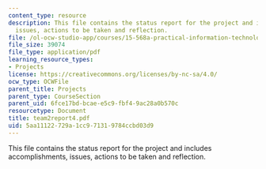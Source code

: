 ```yaml
---
content_type: resource
description: This file contains the status report for the project and includes accomplishments,
  issues, actions to be taken and reflection.
file: /ol-ocw-studio-app/courses/15-568a-practical-information-technology-management-spring-2005/5aa11122729a1cc971319784ccbd03d9_team2report4.pdf
file_size: 39074
file_type: application/pdf
learning_resource_types:
- Projects
license: https://creativecommons.org/licenses/by-nc-sa/4.0/
ocw_type: OCWFile
parent_title: Projects
parent_type: CourseSection
parent_uid: 6fce17bd-bcae-e5c9-fbf4-9ac28a0b570c
resourcetype: Document
title: team2report4.pdf
uid: 5aa11122-729a-1cc9-7131-9784ccbd03d9
---
```

This file contains the status report for the project and includes accomplishments, issues, actions to be taken and reflection.